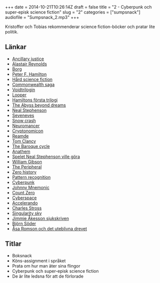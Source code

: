 +++
date = 2014-10-21T10:26:14Z
draft = false
title = "2 - Cyberpunk och super-episk science fiction"
slug = "2"
categories = ["sumpsnack"]
audiofile = "Sumpsnack_2.mp3"
+++

Kristoffer och Tobias rekommenderar science fiction-böcker och pratar lite politik.

## Länkar ##
* [Ancillary justice](http://en.wikipedia.org/wiki/Ancillary_Justice)
* [Alastair Reynolds](http://en.wikipedia.org/wiki/Alastair_Reynolds)
* [Borg](http://en.wikipedia.org/wiki/Borg_%28Star_Trek%29)
* [Peter F. Hamilton](http://en.wikipedia.org/wiki/Peter_F._Hamilton)
* [Hård science fiction](http://en.wikipedia.org/wiki/Hard_science_fiction)
* [Commonwealth saga](http://en.wikipedia.org/wiki/Commonwealth_Saga)
* [Voidtrilogin](http://en.wikipedia.org/wiki/Void_Trilogy)
* [Looper](http://en.wikipedia.org/wiki/Looper_%28film%29)
* [Hamiltons första trilogi](http://en.wikipedia.org/wiki/Peter_F._Hamilton#Greg_Mandel_trilogy_.281993.E2.80.931995.29)
* [The Abyss beyond dreams](http://en.wikipedia.org/wiki/The_Abyss_Beyond_Dreams)
* [Neal Stephenson](http://en.wikipedia.org/wiki/Neal_Stephenson)
* [Seveneves](http://www.amazon.com/Seveneves-Neal-Stephenson/dp/0062190377)
* [Snow crash](http://en.wikipedia.org/wiki/Snow_Crash)
* [Neuromancer](http://en.wikipedia.org/wiki/Neuromancer)
* [Cryptonomicon](http://en.wikipedia.org/wiki/Cryptonomicon)
* [Reamde](http://en.wikipedia.org/wiki/Reamde)
* [Tom Clancy](http://en.wikipedia.org/wiki/Tom_Clancy)
* [The Baroque cycle](http://en.wikipedia.org/wiki/The_Baroque_Cycle)
* [Anathem](http://en.wikipedia.org/wiki/Anathem)
* [Spelet Neal Stephenson ville göra](http://qz.com/268852/neal-stephensons-failed-500000-video-game-and-the-perils-of-using-kickstarter/)
* [William Gibson](http://en.wikipedia.org/wiki/William_Gibson)
* [The Peripheral](http://en.wikipedia.org/wiki/The_Peripheral)
* [Zero history](http://en.wikipedia.org/wiki/Zero_History)
* [Pattern recognition](http://en.wikipedia.org/wiki/Pattern_Recognition_%28novel%29)
* [Cyberpunk](http://en.wikipedia.org/wiki/Cyberpunk)
* [Johnny Mnemonic](http://en.wikipedia.org/wiki/Johnny_Mnemonic)
* [Count Zero](http://en.wikipedia.org/wiki/Count_Zero)
* [Cyberspace](http://en.wikipedia.org/wiki/Cyberspace)
* [Accelerando](http://en.wikipedia.org/wiki/Accelerando)
* [Charles Stross](http://en.wikipedia.org/wiki/Charles_Stross)
* [Singularity sky](http://en.wikipedia.org/wiki/Singularity_Sky)
* [Jimmie Åkesson sjukskriven](http://www.dn.se/nyheter/politik/akesson-sjukskriven-pa-obestamd-tid/)
* [Björn Söder](http://sv.wikipedia.org/wiki/Bj%C3%B6rn_S%C3%B6der)
* [Åsa Romson och det uteblivna drevet](http://blog.svd.se/ledarbloggen/2014/10/15/asa-romson-och-det-uteblivna-drevet/)

## Titlar ##
* Boksnack
* Köns-assignment i språket
* Prata om hur man äter sina flingor
* Cyberpunk och super-episk science fiction
* De är lite ledsna för att de förlorade
